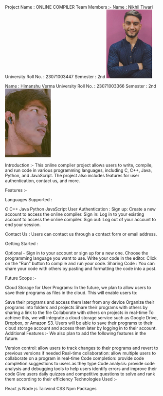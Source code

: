 Project Name : ONLINE COMPILER
Team Members :-
Name : Nikhil Tiwari
University Roll No. : 23071003447
Semester : 2nd
<img src="./client-side/src/images/nikhil.jpeg.jpg" alt="Nikhil Tiwari" width="150" />

Name : Himanshu Verma
University Roll No. : 23071003366
Semester : 2nd
<img src="./client-side/src/images/himanshu.jpg" alt="Himanshu Verma" width="150" />

Introduction :-
This online compiler project allows users to write, compile, and run code in various programming languages, including C, C++, Java, Python, and JavaScript. The project also includes features for user authentication, contact us, and more.

Features :-

Languages Supported :

C
C++
Java
Python
JavaScript
User Authentication :
Sign up: Create a new account to access the online compiler.
Sign in: Log in to your existing account to access the online compiler.
Sign out: Log out of your account to end your session.

Contact Us :
Users can contact us through a contact form or email address.

Getting Started :

Optional - Sign in to your account or sign up for a new one.
Choose the programming language you want to use.
Write your code in the editor.
Click on the "Run" button to compile and run your code.
Sharing Code :
You can share your code with others by pasting and formatting the code into a post.

Future Scope :-

Cloud Storage for User Programs:
In the future, we plan to allow users to save their programs as files in the cloud. This will enable users to:

Save their programs and access them later from any device
Organize their programs into folders and projects
Share their programs with others by sharing a link to the file
Collaborate with others on projects in real-time
To achieve this, we will integrate a cloud storage service such as Google Drive, Dropbox, or Amazon S3. Users will be able to save their programs to their cloud storage account and access them later by logging in to their account.
Additional Features :-
We also plan to add the following features in the future:

Version control: allow users to track changes to their programs and revert to previous versions if needed
Real-time collaboration: allow multiple users to collaborate on a program in real-time
Code completion: provide code completion suggestions to users as they type
Code analysis: provide code analysis and debugging tools to help users identify errors and improve their code
Give users daily quizzes and competitive questions to solve and rank them according to their efficiency
Technologies Used :-

React js
Node js
Tailwind CSS
Npm Packages